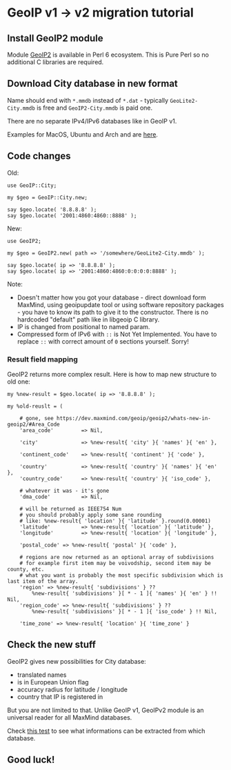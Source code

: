 # GeoIP v1 → v2 migration tutorial

## Install GeoIP2 module

Module [GeoIP2](https://github.com/bbkr/GeoIP2) is available in Perl 6 ecosystem.
This is Pure Perl so no additional C libraries are required.

## Download City database in new format

Name should end with `*.mmdb` instead of `*.dat` -
typically `GeoLite2-City.mmdb` is free and `GeoIP2-City.mmdb` is paid one.

There are no separate IPv4/IPv6 databases like in GeoIP v1.

Examples for MacOS, Ubuntu and Arch and are [here](https://github.com/bbkr/GeoIP2#requirements).

## Code changes

Old:
```
use GeoIP::City;

my $geo = GeoIP::City.new;

say $geo.locate( '8.8.8.8' );
say $geo.locate( '2001:4860:4860::8888' );
```

New:
```
use GeoIP2;

my $geo = GeoIP2.new( path => '/somewhere/GeoLite2-City.mmdb' );

say $geo.locate( ip => '8.8.8.8' );
say $geo.locate( ip => '2001:4860:4860:0:0:0:0:8888' );
```

Note:
* Doesn't matter how you got your database  - direct download form MaxMind, using geoipupdate tool or using software repository packages - you have to know its path to give it to the constructor. There is no hardcoded "default" path like in libgeoip C library.
* IP is changed from positional to named param.
* Compressed form of IPv6 with `::` is Not Yet Implemented. You have to replace `::` with correct amount of `0` sections yourself. Sorry!

### Result field mapping

GeoIP2 returns more complex result. Here is how to map new structure to old one:

```
my %new-result = $geo.locate( ip => '8.8.8.8' );

my %old-reuslt = (
    
    # gone, see https://dev.maxmind.com/geoip/geoip2/whats-new-in-geoip2/#Area_Code
    'area_code'         => Nil,
    
    'city'              => %new-result{ 'city' }{ 'names' }{ 'en' },
    
    'continent_code'    => %new-result{ 'continent' }{ 'code' },
    
    'country'           => %new-result{ 'country' }{ 'names' }{ 'en' },
    'country_code'      => %new-result{ 'country' }{ 'iso_code' },

    # whatever it was - it's gone
    'dma_code'          => Nil,
    
    # will be returned as IEEE754 Num
    # you should probably apply some sane rounding
    # like: %new-result{ 'location' }{ 'latitude' }.round(0.00001)
    'latitude'          => %new-result{ 'location' }{ 'latitude' },
    'longitude'         => %new-result{ 'location' }{ 'longitude' },
    
    'postal_code' => %new-result{ 'postal' }{ 'code' },
    
    # regions are now returned as an optional array of subdivisions
    # for example first item may be voivodship, second item may be county, etc.
    # what you want is probably the most specific subdivision which is last item of the array.
    'region' => %new-result{ 'subdivisions' } ??
        %new-result{ 'subdivisions' }[ * - 1 ]{ 'names' }{ 'en' } !! Nil,
    'region_code' => %new-result{ 'subdivisions' } ??
        %new-result{ 'subdivisions' }[ * - 1 ]{ 'iso_code' } !! Nil,

    'time_zone' => %new-result{ 'location' }{ 'time_zone' }
```

## Check the new stuff

GeoIP2 gives new possibilities for City database:

* translated names
* is in European Union flag
* accuracy radius for latitude / longitude
* country that IP is registered in

But you are not limited to that. Unlike GeoIP v1, GeoIPv2 module is an universal reader for all MaxMind databases.

Check [this test](https://github.com/bbkr/GeoIP2/blob/master/t/01-products.t) to see what informations can be extracted from which database.

## Good luck!
